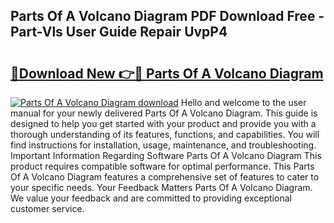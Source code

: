 ## Parts Of A Volcano Diagram PDF Download Free - Part-Vls User Guide Repair UvpP4

# <h2><a href="http://dfhuhte.blite.top/?on=Parts+Of+A+Volcano+Diagram">🔗Download New 👉🔴 Parts Of A Volcano Diagram</a></h2>

[![Parts Of A Volcano Diagram download](https://i.imgur.com/lujVjoI.png)](http://dfhuhte.blite.top/?on=Parts+Of+A+Volcano+Diagram)
Hello and welcome to the user manual for your newly delivered Parts Of A Volcano Diagram. This guide is designed to help you get started with your product and provide you with a thorough understanding of its features, functions, and capabilities. You will find instructions for installation, usage, maintenance, and troubleshooting. Important Information Regarding Software Parts Of A Volcano Diagram This product requires compatible software for optimal performance. This Parts Of A Volcano Diagram features a comprehensive set of features to cater to your specific needs. Your Feedback Matters Parts Of A Volcano Diagram. We value your feedback and are committed to providing exceptional customer service.
